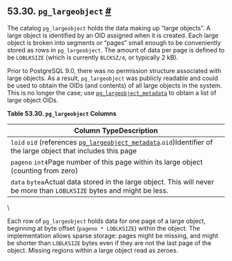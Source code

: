 ## 53.30. `pg_largeobject` [#](#CATALOG-PG-LARGEOBJECT)

The catalog `pg_largeobject` holds the data making up “large objects”. A large object is identified by an OID assigned when it is created. Each large object is broken into segments or “pages” small enough to be conveniently stored as rows in `pg_largeobject`. The amount of data per page is defined to be `LOBLKSIZE` (which is currently `BLCKSZ/4`, or typically 2 kB).

Prior to PostgreSQL 9.0, there was no permission structure associated with large objects. As a result, `pg_largeobject` was publicly readable and could be used to obtain the OIDs (and contents) of all large objects in the system. This is no longer the case; use [`pg_largeobject_metadata`](catalog-pg-largeobject-metadata.html "53.31. pg_largeobject_metadata") to obtain a list of large object OIDs.

**Table 53.30. `pg_largeobject` Columns**

| Column TypeDescription                                                                                                                                                                   |
| ---------------------------------------------------------------------------------------------------------------------------------------------------------------------------------------- |
| `loid` `oid` (references [`pg_largeobject_metadata`](catalog-pg-largeobject-metadata.html "53.31. pg_largeobject_metadata").`oid`)Identifier of the large object that includes this page |
| `pageno` `int4`Page number of this page within its large object (counting from zero)                                                                                                     |
| `data` `bytea`Actual data stored in the large object. This will never be more than `LOBLKSIZE` bytes and might be less.                                                                  |

\

Each row of `pg_largeobject` holds data for one page of a large object, beginning at byte offset (`pageno * LOBLKSIZE`) within the object. The implementation allows sparse storage: pages might be missing, and might be shorter than `LOBLKSIZE` bytes even if they are not the last page of the object. Missing regions within a large object read as zeroes.